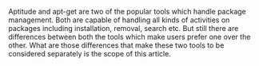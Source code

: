
Aptitude and apt-get are two of the popular tools which handle package management. Both are capable of handling all kinds of activities on packages including installation, removal, search etc. But still there are differences between both the tools which make users prefer one over the other. What are those differences that make these two tools to be considered separately is the scope of this article.
